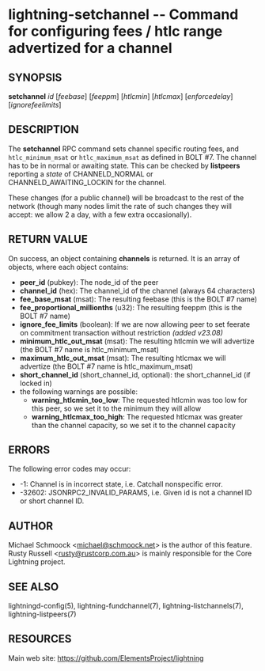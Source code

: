 lightning-setchannel -- Command for configuring fees / htlc range advertized for a channel
===========================================================================================

SYNOPSIS
--------

**setchannel** *id* [*feebase*] [*feeppm*] [*htlcmin*] [*htlcmax*] [*enforcedelay*] [*ignorefeelimits*]

DESCRIPTION
-----------

The **setchannel** RPC command sets channel specific routing fees, and
`htlc_minimum_msat` or `htlc_maximum_msat` as defined in BOLT \#7. The channel has to be in
normal or awaiting state.  This can be checked by **listpeers**
reporting a *state* of CHANNELD\_NORMAL or CHANNELD\_AWAITING\_LOCKIN
for the channel.

These changes (for a public channel) will be broadcast to the rest of
the network (though many nodes limit the rate of such changes they
will accept: we allow 2 a day, with a few extra occasionally).

RETURN VALUE
------------

[comment]: # (GENERATE-FROM-SCHEMA-START)
On success, an object containing **channels** is returned.  It is an array of objects, where each object contains:

- **peer\_id** (pubkey): The node\_id of the peer
- **channel\_id** (hex): The channel\_id of the channel (always 64 characters)
- **fee\_base\_msat** (msat): The resulting feebase (this is the BOLT #7 name)
- **fee\_proportional\_millionths** (u32): The resulting feeppm (this is the BOLT #7 name)
- **ignore\_fee\_limits** (boolean): If we are now allowing peer to set feerate on commitment transaction without restriction *(added v23.08)*
- **minimum\_htlc\_out\_msat** (msat): The resulting htlcmin we will advertize (the BOLT #7 name is htlc\_minimum\_msat)
- **maximum\_htlc\_out\_msat** (msat): The resulting htlcmax we will advertize (the BOLT #7 name is htlc\_maximum\_msat)
- **short\_channel\_id** (short\_channel\_id, optional): the short\_channel\_id (if locked in)
- the following warnings are possible:
  - **warning\_htlcmin\_too\_low**: The requested htlcmin was too low for this peer, so we set it to the minimum they will allow
  - **warning\_htlcmax\_too\_high**: The requested htlcmax was greater than the channel capacity, so we set it to the channel capacity

[comment]: # (GENERATE-FROM-SCHEMA-END)

ERRORS
------

The following error codes may occur:

- -1: Channel is in incorrect state, i.e. Catchall nonspecific error.
- -32602: JSONRPC2\_INVALID\_PARAMS, i.e. Given id is not a channel ID
or short channel ID.

AUTHOR
------

Michael Schmoock <<michael@schmoock.net>> is the author of this
feature. Rusty Russell <<rusty@rustcorp.com.au>> is mainly
responsible for the Core Lightning project.

SEE ALSO
--------

lightningd-config(5), lightning-fundchannel(7),
lightning-listchannels(7), lightning-listpeers(7)

RESOURCES
---------

Main web site: <https://github.com/ElementsProject/lightning>

[comment]: # ( SHA256STAMP:5209ba4d4bbe2d897d9824f95a97fa48d968e83ffec2e4cfbd87df6fd90c48f0)